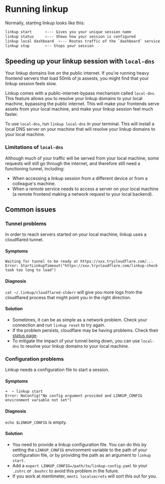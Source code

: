 # Running linkup

Normally, starting linkup looks like this:

```zsh
linkup start      <--- Gives you your unique session name
linkup status     <--- Shows how your session is configured
linkup local dashboard  <--- Routes traffic of the `dashboard` service to your local machine
linkup stop       <-- Stops your session
```

## Speeding up your linkup session with `local-dns`

Your linkup domains live on the public internet. If you're running heavy frontend servers that load 50mb of js assests, you might find that your linkup session feels slow.

Linkup comes with a public-internet-bypass mechanism called `local-dns`. This feature allows you to resolve your linkup domains to your local machine, bypassing the public internet. This will make your frontends serve assets from your local machine, and make your linkup session feel much faster.

To use `local-dns`, run `linkup local-dns` in your terminal. This will install a local DNS server on your machine that will resolve your linkup domains to your local machine.

### Limitations of `local-dns`

Although much of your traffic will be served from your local machine, some requests will still go through the internet, and therefore still need a functioning tunnel, including:

- When accessing a linkup session from a different device or from a colleague's machine.
- When a remote service needs to access a server on your local machine (a remote frontend making a network request to your local backend).

## Common issues

### Tunnel problems

In order to reach servers started on your local machine, linkup uses a cloudflared tunnel.

#### Symptoms

```
Waiting for tunnel to be ready at https://xxx.trycloudflare.com/...
Error: StartLinkupTimeout("https://xxx.trycloudflare.com/linkup-check took too long to load")
```

#### Diagnosis

`cat ~/.linkup/cloudflared-stderr` will give you more logs from the cloudflared process that might point you in the right direction.

#### Solution

- Sometimes, it can be as simple as a network problem. Check your connection and run `linkup reset` to try again.
- If the problem persists, cloudflare may be having problems. Check their [status page](https://www.cloudflarestatus.com/).
- To mitigate the impact of your tunnel being down, you can use `local-dns` to resolve your linkup domains to your local machine.

### Configuration problems

Linkup needs a configuration file to start a session.

#### Symptoms

```
➜  ~ linkup start
Error: NoConfig("No config argument provided and LINKUP_CONFIG environment variable not set")
```

#### Diagnosis

`echo $LINKUP_CONFIG` is empty.

#### Solution

- You need to provide a linkup configuration file. You can do this by setting the `LINKUP_CONFIG` environment variable to the path of your configuration file, or by providing the path as an argument to `linkup start`.
- Add a `export LINKUP_CONFIG=/path/to/linkup-config.yaml` to your `.zshrc` or `.bashrc` to avoid this problem in the future.
- If you work at mentimeter, `menti localsecrets` will sort this out for you.
